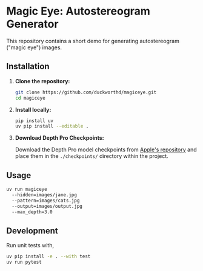 # Magic Eye: Autostereogram Generator

This repository contains a short demo for generating autostereogram ("magic eye") images.

## Installation

1.  **Clone the repository:**
    ```bash
    git clone https://github.com/duckworthd/magiceye.git
    cd magiceye
    ```

2.  **Install locally:**

    ```bash
    pip install uv
    uv pip install --editable .
    ```

4.  **Download Depth Pro Checkpoints:**

    Download the Depth Pro model checkpoints from [Apple's repository](https://github.com/apple/ml-depth-prediction) and place them in the `./checkpoints/` directory within the project.

## Usage

```bash
uv run magiceye
  --hidden=images/jane.jpg
  --pattern=images/cats.jpg
  --output=images/output.jpg
  --max_depth=3.0
```

## Development

Run unit tests with,

```bash
uv pip install -e . --with test
uv run pytest
```